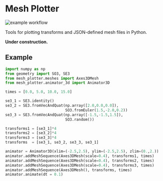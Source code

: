 # Mesh Plotter

![example workflow](https://github.com/goromal/mesh-plotter/actions/workflows/test.yml/badge.svg)

Tools for plotting transforms and JSON-defined mesh files in Python.

**Under construction.**

## Example

```python
import numpy as np
from geometry import SO3, SE3
from mesh_plotter.meshes import Axes3DMesh
from mesh_plotter.animator_3d import Animator3D

times = [0.0, 5.0, 10.0, 15.0]

se3_1 = SE3.identity()
se3_2 = SE3.fromVecAndQuat(np.array([2.0,0.0,0.0]),
                           SO3.fromEuler(1.5,-2.0,0.2))
se3_3 = SE3.fromVecAndQuat(np.array([-1.5,-1.5,1.5]),
                           SO3.random())

transforms1 = [se3_1]*4
transforms2 = [se3_2]*4
transforms3 = [se3_3]*4
transforms  = [se3_1, se3_2, se3_3, se3_1]

animator = Animator3D(xlim=(-2.5,2.5), ylim=(-2.5,2.5), zlim=(0.,2.))
animator.addMeshSequence(Axes3DMesh(scale=0.4), transforms1, times)
animator.addMeshSequence(Axes3DMesh(scale=0.4), transforms2, times)
animator.addMeshSequence(Axes3DMesh(scale=0.4), transforms3, times)
animator.addMeshSequence(Axes3DMesh(), transforms, times)
animator.animate(dt = 0.1)
```
